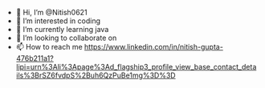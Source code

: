- 👋 Hi, I’m @Nitish0621
- 👀 I’m interested in coding
- 🌱 I’m currently learning java
- 💞️ I’m looking to collaborate on 
- 📫 How to reach me https://www.linkedin.com/in/nitish-gupta-476b211a1?lipi=urn%3Ali%3Apage%3Ad_flagship3_profile_view_base_contact_details%3BrSZ6fvdpS%2Buh6QzPuBe1mg%3D%3D

<!---
Nitish0621/Nitish0621 is a ✨ special ✨ repository because its `README.md` (this file) appears on your GitHub profile.
You can click the Preview link to take a look at your changes.
--->
